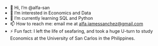 - 👋 Hi, I’m @alfa-san
- 👀 I’m interested in Economics and Data
- 🌱 I’m currently learning SQL and Python
- 📫 How to reach me: email me at alfa.jamessanchez@gmail.com
- ⚡ Fun fact: I left the life of seafaring, and took a huge U-turn to study Economics at the University of San Carlos in the Philippines.
<!---
alfa-san/alfa-san is a ✨ special ✨ repository because its `README.md` (this file) appears on your GitHub profile.
You can click the Preview link to take a look at your changes.
--->
